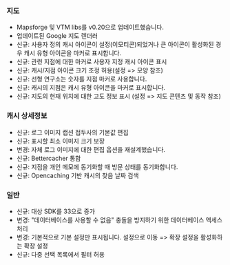 ### 지도
- Mapsforge 및 VTM libs를 v0.20으로 업데이트했습니다.
- 업데이트된 Google 지도 렌더러
- 신규: 사용자 정의 캐시 아이콘이 설정(이모티콘)되었거나 큰 아이콘이 활성화된 경우 캐시 유형 아이콘을 마커로 표시합니다.
- 신규: 관련 지점에 대한 마커로 사용자 지정 캐시 아이콘 표시
- 신규: 캐시/지점 아이콘 크기 조정 허용(설정 => 모양 참조)
- 신규: 선형 연구소는 숫자를 지점 마커로 사용합니다.
- 신규: 캐시의 지점은 캐시 유형 아이콘을 마커로 표시합니다.
- 신규: 지도의 현재 위치에 대한 고도 정보 표시 (설정 => 지도 콘텐츠 및 동작 참조)

### 캐시 상세정보
- 신규: 로그 이미지 캡션 접두사의 기본값 편집
- 신규: 표시할 최소 이미지 크기 보장
- 변경: 자체 로그 이미지에 대한 편집 옵션을 재설계했습니다.
- 신규: Bettercacher 통합
- 신규: 지점을 개인 메모에 동기화할 때 방문 상태를 동기화합니다.
- 신규: Opencaching 기반 캐시의 찾음 날짜 검색

### 일반
- 신규: 대상 SDK를 33으로 증가
- 변경: "데이터베이스를 사용할 수 없음" 충돌을 방지하기 위한 데이터베이스 액세스 처리
- 변경: 기본적으로 기본 설정만 표시됩니다. 설정으로 이동 => 확장 설정을 활성화하는 확장 설정
- 신규: 다중 선택 목록에서 필터 허용
